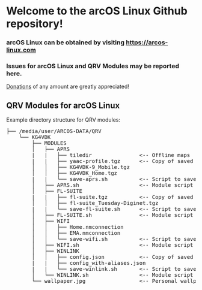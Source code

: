 # Welcome to the arcOS Linux Github repository!
### arcOS Linux can be obtained by visiting https://arcos-linux.com

### Issues for arcOS Linux and QRV Modules may be reported here.

[Donations](https://www.paypal.com/donate/?hosted_button_id=4SAKRN2MH7NEW) of any amount are greatly appreciated!

## QRV Modules for arcOS Linux

Example directory structure for QRV modules:

<pre>
├── /media/user/ARCOS-DATA/QRV
    └── KG4VDK
        ├── MODULES
        │   ├── APRS
        |   |   ├── tiledir               <-- Offline maps
        |   |   ├── yaac-profile.tgz      <-- Copy of saved profile, named yaac-profile.tgz to be active
        │   │   ├── KG4VDK-9_Mobile.tgz   
        │   │   ├── KG4VDK_Home.tgz       
        |   |   └── save-aprs.sh          <-- Script to save the current APRS configuration
        │   ├── APRS.sh                   <-- Module script ("hide" inside the APRS directory to DISABLE)
        │   ├── FL-SUITE
        |   |   ├── fl-suite.tgz          <-- Copy of saved configuration, named fl-suite.tgz to be active
        │   │   ├── fl-suite_Tuesday-Diginet.tgz  
        |   |   └── save-fl-suite.sh      <-- Script to save the current FL-SUITE configuration
        │   ├── FL-SUITE.sh               <-- Module script ("hide" inside the FL-SUITE directory to DISABLE)
        │   ├── WIFI
        │   │   ├── Home.nmconnection
        │   │   ├── EMA.nmconnection
        │   │   └── save-wifi.sh          <-- Script to save the current WIFI connections
        │   ├── WIFI.sh                   <-- Module script ("hide" inside the WIFI directory to DISABLE)
        │   ├── WINLINK
        │   │   ├── config.json           <-- Copy of saved config, named config.json to be active
        |   |   ├── config_with-aliases.json
        |   |   └── save-winlink.sh       <-- Script to save the current WINLINK configuration
        │   └── WINLINK.sh                <-- Module script ("hide" inside the WINLINK directory to DISABLE)
        └── wallpaper.jpg                 <-- Personal wallpaper (overrides default)
</pre>
